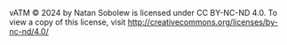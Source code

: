 vATM © 2024 by Natan Sobolew is licensed under CC BY-NC-ND 4.0. To view a copy of this license, visit http://creativecommons.org/licenses/by-nc-nd/4.0/
